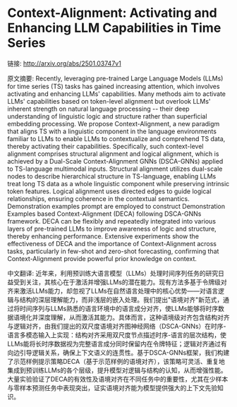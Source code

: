 # Context-Alignment: Activating and Enhancing LLM Capabilities in Time Series

链接: http://arxiv.org/abs/2501.03747v1

原文摘要:
Recently, leveraging pre-trained Large Language Models (LLMs) for time series
(TS) tasks has gained increasing attention, which involves activating and
enhancing LLMs' capabilities. Many methods aim to activate LLMs' capabilities
based on token-level alignment but overlook LLMs' inherent strength on natural
language processing -- their deep understanding of linguistic logic and
structure rather than superficial embedding processing. We propose
Context-Alignment, a new paradigm that aligns TS with a linguistic component in
the language environments familiar to LLMs to enable LLMs to contextualize and
comprehend TS data, thereby activating their capabilities. Specifically, such
context-level alignment comprises structural alignment and logical alignment,
which is achieved by a Dual-Scale Context-Alignment GNNs (DSCA-GNNs) applied to
TS-language multimodal inputs. Structural alignment utilizes dual-scale nodes
to describe hierarchical structure in TS-language, enabling LLMs treat long TS
data as a whole linguistic component while preserving intrinsic token features.
Logical alignment uses directed edges to guide logical relationships, ensuring
coherence in the contextual semantics. Demonstration examples prompt are
employed to construct Demonstration Examples based Context-Alignment (DECA)
following DSCA-GNNs framework. DECA can be flexibly and repeatedly integrated
into various layers of pre-trained LLMs to improve awareness of logic and
structure, thereby enhancing performance. Extensive experiments show the
effectiveness of DECA and the importance of Context-Alignment across tasks,
particularly in few-shot and zero-shot forecasting, confirming that
Context-Alignment provide powerful prior knowledge on context.

中文翻译:
近年来，利用预训练大语言模型（LLMs）处理时间序列任务的研究日益受到关注，其核心在于激活并增强LLMs的潜在能力。现有方法多基于令牌级对齐来激活LLMs能力，却忽视了LLMs在自然语言处理中的核心优势——对语言逻辑与结构的深层理解能力，而非浅层的嵌入处理。我们提出"语境对齐"新范式，通过将时间序列与LLMs熟悉的语言环境中的语言成分对齐，使LLMs能够将时序数据语境化并深度理解，从而激活其能力。具体而言，这种语境级对齐包含结构对齐与逻辑对齐，由我们提出的双尺度语境对齐图神经网络（DSCA-GNNs）在时序-语言多模态输入上实现：结构对齐采用双尺度节点描述时序-语言的层次结构，使LLMs能将长时序数据视为完整语言成分同时保留内在令牌特征；逻辑对齐通过有向边引导逻辑关系，确保上下文语义的连贯性。基于DSCA-GNNs框架，我们构建了示范样例提示策略DECA（基于示范样例的语境对齐），该策略可灵活、重复地集成到预训练LLMs的各个层级，提升模型对逻辑与结构的认知，从而增强性能。大量实验验证了DECA的有效性及语境对齐在不同任务中的重要性，尤其在少样本与零样本预测任务中表现突出，证实语境对齐能为模型提供强大的上下文先验知识。
